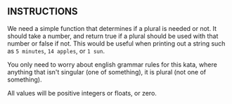 ## INSTRUCTIONS

We need a simple function that determines if a plural is needed or not. It should take a number, and return true if a plural should be used with that number or false if not. This would be useful when printing out a string such as `5 minutes`, `14 apples`, or `1 sun`.

You only need to worry about english grammar rules for this kata, where anything that isn't singular (one of something), it is plural (not one of something).

All values will be positive integers or floats, or zero.